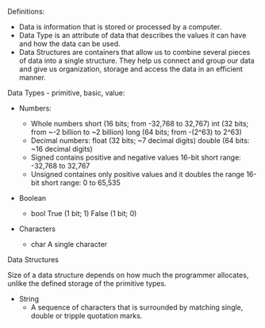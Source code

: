 Definitions:
* Data is information that is stored or processed by a computer. 
* Data Type is an attribute of data that describes the values it can have and how the data can be used.
* Data Structures are containers that allow us to combine several pieces of data into a single structure. They help us connect and group our data and give us organization, storage and access the data in an efficient manner.

Data Types - primitive, basic, value: 
* Numbers:
    - Whole numbers
        short (16 bits; from -32,768 to 32,767)
        int (32 bits; from ~-2 billion to ~2 billion)
        long (64 bits; from -(2^63) to 2^63)
    - Decimal numbers: 
        float (32 bits; ~7 decimal digits)
        double (64 bits: ~16 decimal digits)
    - Signed 
        contains positive and negative values
        16-bit short range: -32,768 to 32,767
    - Unsigned
        containes only positive values and it doubles the range
        16-bit short range: 0 to 65,535

* Boolean 
    - bool
        True (1 bit; 1)
        False (1 bit; 0)

* Characters 
    - char
        A single character

Data Structures

Size of a data structure depends on how much the programmer allocates, unlike the defined storage of the primitive types. 

* String
    - A sequence of characters that is surrounded by matching single, double or tripple quotation marks. 